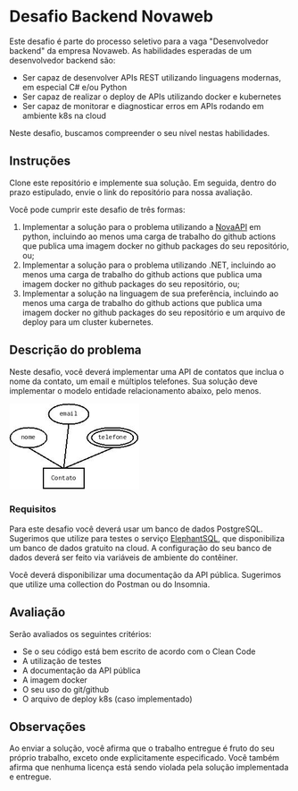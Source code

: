 # Desafio Backend Novaweb

Este desafio é parte do processo seletivo para a vaga "Desenvolvedor backend" da empresa Novaweb. As habilidades esperadas de um desenvolvedor backend são:

 *  Ser capaz de desenvolver APIs REST utilizando linguagens modernas, em especial C# e/ou Python
 *  Ser capaz de realizar o deploy de APIs utilizando docker e kubernetes
 *  Ser capaz de monitorar e diagnosticar erros em APIs rodando em ambiente k8s na cloud

Neste desafio, buscamos compreender o seu nível nestas habilidades.

## Instruções

Clone este repositório e implemente sua solução. Em seguida, dentro do prazo estipulado, envie o link do repositório para nossa avaliação.

Você pode cumprir este desafio de três formas:

1. Implementar a solução para o problema utilizando a [NovaAPI](https://github.com/novaweb-mobi/NovaAPI) em python, incluindo ao menos uma carga de trabalho do github actions que publica uma imagem docker no github packages do seu repositório, ou;
2. Implementar a solução para o problema utilizando .NET, incluindo ao menos uma carga de trabalho do github actions que publica uma imagem docker no github packages do seu repositório, ou;
3. Implementar a solução na linguagem de sua preferência, incluindo ao menos uma carga de trabalho do github actions que publica uma imagem docker no github packages do seu repositório e um arquivo de deploy para um cluster kubernetes.

## Descrição do problema

Neste desafio, você deverá implementar uma API de contatos que inclua o nome da contato, um email e múltiplos telefones. Sua solução deve implementar o modelo entidade relacionamento abaixo, pelo menos.


![image](img/mer.jpg)


### Requisitos

Para este desafio você deverá usar um banco de dados PostgreSQL. Sugerimos que utilize para testes o serviço [ElephantSQL](elephantsql.com), que disponibiliza um banco de dados gratuito na cloud. A configuração do seu banco de dados deverá ser feito via variáveis de ambiente do contêiner.

Você deverá disponibilizar uma documentação da API pública. Sugerimos que utilize uma collection do Postman ou do Insomnia.

## Avaliação

Serão avaliados os seguintes critérios:

 * Se o seu código está bem escrito de acordo com o Clean Code
 * A utilização de testes
 * A documentação da API pública
 * A imagem docker
 * O seu uso do git/github
 * O arquivo de deploy k8s (caso implementado)

## Observações

Ao enviar a solução, você afirma que o trabalho entregue é fruto do seu próprio trabalho, exceto onde explicitamente especificado. Você também afirma que nenhuma licença está sendo violada pela solução implementada e entregue.